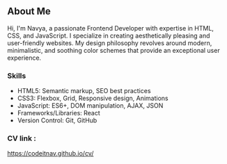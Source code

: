 ## About Me
Hi, I'm Navya, a passionate Frontend Developer with expertise in HTML, CSS, and JavaScript. I specialize in creating aesthetically pleasing and user-friendly websites. 
My design philosophy revolves around modern, minimalistic, and soothing color schemes that provide an exceptional user experience.

### Skills
* HTML5: Semantic markup, SEO best practices
* CSS3: Flexbox, Grid, Responsive design, Animations
* JavaScript: ES6+, DOM manipulation, AJAX, JSON
* Frameworks/Libraries: React
* Version Control: Git, GitHub

### CV link :
https://codeitnav.github.io/cv/
